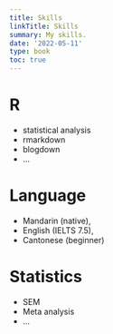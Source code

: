 ```yaml
---
title: Skills
linkTitle: Skills
summary: My skills.
date: '2022-05-11'
type: book
toc: true
---
```

# R

- statistical analysis
- rmarkdown
- blogdown
- ...

# Language

- Mandarin (native), 
- English (IELTS 7.5), 
- Cantonese (beginner)
  
# Statistics

- SEM
- Meta analysis
- ...
